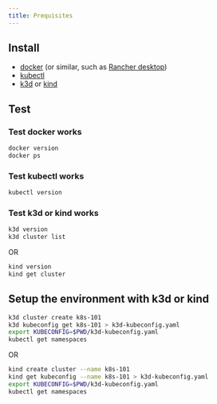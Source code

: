 ```yaml
---
title: Prequisites
---
```


## Install

- [docker](https://docs.docker.com/get-docker) (or similar, such as [Rancher desktop](https://docs.rancherdesktop.io/getting-started/installation))
- [kubectl](https://kubernetes.io/docs/tasks/tools/)
- [k3d](https://k3d.io/v5.4.6/#installation) or [kind](https://kind.sigs.k8s.io/docs/user/quick-start/#installation)

## Test

### Test docker works

```bash
docker version
docker ps
```

### Test kubectl works

```bash
kubectl version
```

### Test k3d or kind works

```bash
k3d version
k3d cluster list
```
OR
```bash
kind version
kind get cluster
```

## Setup the environment with k3d or kind

```bash
k3d cluster create k8s-101
k3d kubeconfig get k8s-101 > k3d-kubeconfig.yaml
export KUBECONFIG=$PWD/k3d-kubeconfig.yaml
kubectl get namespaces
```
OR
```bash
kind create cluster --name k8s-101
kind get kubeconfig --name k8s-101 > k3d-kubeconfig.yaml
export KUBECONFIG=$PWD/k3d-kubeconfig.yaml
kubectl get namespaces
```
